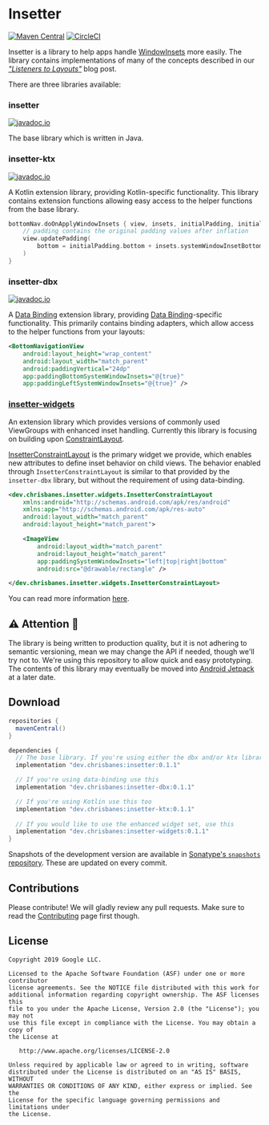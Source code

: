 # Insetter

[![Maven Central](https://maven-badges.herokuapp.com/maven-central/dev.chrisbanes/insetter/badge.svg)](https://search.maven.org/search?q=g:dev.chrisbanes%20insetter) [![CircleCI](https://circleci.com/gh/chrisbanes/insetter/tree/master.svg?style=svg)](https://circleci.com/gh/chrisbanes/insetter/tree/master)

Insetter is a library to help apps handle
[WindowInsets](https://developer.android.com/reference/android/view/WindowInsets.html) more easily.
The library contains implementations of many of the concepts described in our
[_"Listeners to Layouts"_](https://medium.com/androiddevelopers/windowinsets-listeners-to-layouts-8f9ccc8fa4d1)
blog post.

There are three libraries available:

### insetter
[![javadoc.io](https://javadoc.io/badge2/dev.chrisbanes/insetter/javadoc.io.svg)](https://javadoc.io/doc/dev.chrisbanes/insetter)

The base library which is written in Java.

### insetter-ktx
[![javadoc.io](https://javadoc.io/badge2/dev.chrisbanes/insetter-ktx/javadoc.io.svg)](https://javadoc.io/doc/dev.chrisbanes/insetter-ktx)

A Kotlin extension library, providing Kotlin-specific functionality. This library contains
extension functions allowing easy access to the helper functions from the base library.

``` kotlin
bottomNav.doOnApplyWindowInsets { view, insets, initialPadding, initialMargins ->
    // padding contains the original padding values after inflation
    view.updatePadding(
        bottom = initialPadding.bottom + insets.systemWindowInsetBottom
    )
}
```

### insetter-dbx
[![javadoc.io](https://javadoc.io/badge2/dev.chrisbanes/insetter-dbx/javadoc.io.svg)](https://javadoc.io/doc/dev.chrisbanes/insetter-dbx)

A [Data Binding][databinding] extension library, providing [Data Binding][databinding]-specific functionality. This primarily contains binding adapters, which allow access to the helper
functions from your layouts:

``` xml
<BottomNavigationView
    android:layout_height="wrap_content"
    android:layout_width="match_parent"
    android:paddingVertical="24dp"
    app:paddingBottomSystemWindowInsets="@{true}"
    app:paddingLeftSystemWindowInsets="@{true}" />
```

### [insetter-widgets](insetter-widgets/)

An extension library which provides versions of commonly used ViewGroups with enhanced inset
handling. Currently this library is focusing on building upon 
[ConstraintLayout](https://developer.android.com/reference/androidx/constraintlayout/widget/ConstraintLayout.html).

[InsetterConstraintLayout](widgets/src/main/java/dev/chrisbanes/insetter/widgets/InsetterConstraintLayout.java) is the
primary widget we provide, which enables new attributes to define inset behavior on child views.
The behavior enabled through `InsetterConstraintLayout` is similar to that provided by 
the `insetter-dbx` library, but without the requirement of using data-binding.

``` xml
<dev.chrisbanes.insetter.widgets.InsetterConstraintLayout
    xmlns:android="http://schemas.android.com/apk/res/android"
    xmlns:app="http://schemas.android.com/apk/res-auto"
    android:layout_width="match_parent"
    android:layout_height="match_parent">

    <ImageView
        android:layout_width="match_parent"
        android:layout_height="match_parent"
        app:paddingSystemWindowInsets="left|top|right|bottom"
        android:src="@drawable/rectangle" />

</dev.chrisbanes.insetter.widgets.InsetterConstraintLayout>
```

You can read more information [here](insetter-widgets/).

## ⚠️ Attention 🚧

The library is being written to production quality, but it is not adhering to semantic versioning,
mean we may change the API if needed, though we'll try not to. We're using this repository to
allow quick and easy prototyping. The contents of this library may eventually be moved into
[Android Jetpack](https://android.googlesource.com/platform/frameworks/support/+/androidx-master-dev/README.md)
at a later date.

## Download

```groovy
repositories {
  mavenCentral()
}

dependencies {
  // The base library. If you're using either the dbx and/or ktx libraries, you don't need this
  implementation "dev.chrisbanes:insetter:0.1.1"

  // If you're using data-binding use this
  implementation "dev.chrisbanes:insetter-dbx:0.1.1"

  // If you're using Kotlin use this too
  implementation "dev.chrisbanes:insetter-ktx:0.1.1"
  
  // If you would like to use the enhanced widget set, use this
  implementation "dev.chrisbanes:insetter-widgets:0.1.1"
}
```

Snapshots of the development version are available in [Sonatype's `snapshots` repository][snap].
These are updated on every commit.

## Contributions

Please contribute! We will gladly review any pull requests.
Make sure to read the [Contributing](CONTRIBUTING.md) page first though.

## License

```
Copyright 2019 Google LLC.

Licensed to the Apache Software Foundation (ASF) under one or more contributor
license agreements. See the NOTICE file distributed with this work for
additional information regarding copyright ownership. The ASF licenses this
file to you under the Apache License, Version 2.0 (the "License"); you may not
use this file except in compliance with the License. You may obtain a copy of
the License at

   http://www.apache.org/licenses/LICENSE-2.0

Unless required by applicable law or agreed to in writing, software
distributed under the License is distributed on an "AS IS" BASIS, WITHOUT
WARRANTIES OR CONDITIONS OF ANY KIND, either express or implied. See the
License for the specific language governing permissions and limitations under
the License.
```

 [databinding]: https://developer.android.com/topic/libraries/data-binding
 [snap]: https://oss.sonatype.org/content/repositories/snapshots/
